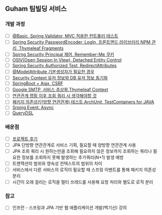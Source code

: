 ## Guham 팀빌딩 서비스
### 개발 과정
- [ ] [@Basic, Spring Validator, MVC 적용한 컨트롤러 테스트](https://anythingis.tistory.com/145) 
- [ ] [Spring Security PasswordEncoder, LogIn, 프론트엔드 라이브러리 NPM 관리, Thymeleaf Fragments](https://anythingis.tistory.com/146)
- [ ] [Spirng Security Principal 제어, Remember-Me 쿠키](https://anythingis.tistory.com/147)
- [ ] [OSIV(Open Session In VIew), Detached Entity Control](https://anythingis.tistory.com/148)
- [ ] [Spring Security Authorized Test, RedirectAttributes](https://anythingis.tistory.com/149)
- [ ] [@ModelAttribute 기본생성자가 필요한 경우](https://anythingis.tistory.com/150)
- [ ] [Security Context 유저 정보와 DB 유저 정보 동기화](https://anythingis.tistory.com/151)
- [ ] [SpringBoot + Ajax, CSRF](https://anythingis.tistory.com/153)
- [ ] [Google SMTP, 서비스 추상화,Thymeleaf Context](https://anythingis.tistory.com/154)
- [ ] [연관관계 맵핑 이후 조회 쿼리 시 생각해야할 것](https://anythingis.tistory.com/155)
- [ ] [패키지 의존성(단방향 연관관계) 테스트 ArchUnit, TestContainers for JAVA](https://anythingis.tistory.com/157)
- [ ] [Srping Event, Async](https://anythingis.tistory.com/158)
- [ ] [QueryDSL](https://anythingis.tistory.com/159)
### 배운점
- [ ] [프로젝트 후기](https://anythingis.tistory.com/160)
- [ ] JPA 단방향 연관관계로 서비스 기획, 필요할 때 양방향 연관관계 사용
- [ ] JPA 조회 쿼리 시 원하는만큼 조회해 필요하지 않은 정보까지 조회하는 쿼리나 필요한 정보를 조회하지 못해 발생하는 추가쿼리(N+1) 발생 예방
- [ ] 트랜잭션의 범위와 영속성 컨텍스트의 범위의 차이
- [ ] 서비스에서 다른 서비스의 로직이 필요할 때 스프링 이벤트를 통해 패키지 의존성 분리
- [ ] 시간이 오래 걸리는 로직을 멀티 쓰레드를 사용해 요청 처리와 별도로 로직 분리
### 참고
- [ ] 인프런 - 스프링과 JPA 기반 웹 애플리케이션 개발(백기선) 강의

